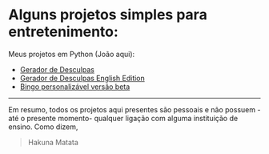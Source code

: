 # Alguns projetos simples para entretenimento:

Meus projetos em Python (João aqui):
* [Gerador de Desculpas](https://replit.com/@JoaoVML42/Gerador-de-Desculpas#main.py)
* [Gerador de Desculpas English Edition](https://replit.com/@JoaoVML42/ExcuseGeneratorEnEdition#main.py)
* [Bingo personalizável versão beta](https://replit.com/@JoaoVML42/Bingo)
***
Em resumo, todos os projetos aqui presentes são pessoais e não possuem -até o presente momento- qualquer ligação com alguma instituição de ensino.
Como dizem,
> Hakuna Matata
